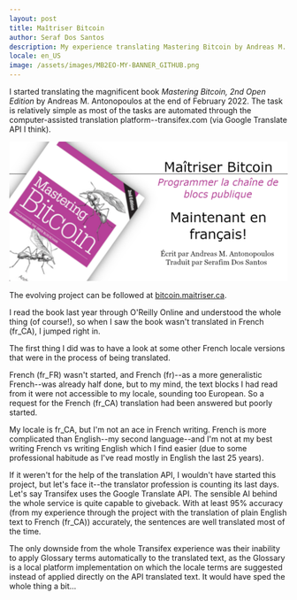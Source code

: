 ```yaml
---
layout: post
title: Maîtriser Bitcoin
author: Seraf Dos Santos
description: My experience translating Mastering Bitcoin by Andreas M. Antonopoulos
locale: en_US
image: /assets/images/MB2EO-MY-BANNER_GITHUB.png
---
```


I started translating the magnificent book _Mastering Bitcoin, 2nd Open Edition_ by Andreas M. Antonopoulos at the end of February 2022. The task is relatively simple as most of the tasks are automated through the computer-assisted translation platform--transifex.com (via Google Translate API I think).

![Maitriser Bitcoin maintenant en francais](/assets/images/MB2EO-MY-BANNER_GITHUB.png)

The evolving project can be followed at [bitcoin.maitriser.ca](https://bitcoin.maitriser.ca).

I read the book last year through O'Reilly Online and understood the whole thing (of course!), so when I saw the book wasn't translated in French (fr_CA), I jumped right in.

The first thing I did was to have a look at some other French locale versions that were in the process of being translated.

French (fr_FR) wasn't started, and French (fr)--as a more generalistic French--was already half done, but to my mind, the text blocks I had read from it were not accessible to my locale, sounding too European. So a request for the French (fr_CA) translation had been answered but poorly started.

My locale is fr_CA, but I'm not an ace in French writing. French is more complicated than English--my second language--and I'm not at my best writing French vs writing English which I find easier (due to some professional habitude as I've read mostly in English the last 25 years).

If it weren't for the help of the translation API, I wouldn't have started this project, but let's face it--the translator profession is counting its last days. Let's say Transifex uses the Google Translate API. The sensible AI behind the whole service is quite capable to giveback. With at least 95% accuracy (from my experience through the project with the translation of plain English text to French (fr_CA)) accurately, the sentences are well translated most of the time.

The only downside from the whole Transifex experience was their inability to apply Glossary terms automatically to the translated text, as the Glossary is a local platform implementation on which the locale terms are suggested instead of applied directly on the API translated text. It would have sped the whole thing a bit...
